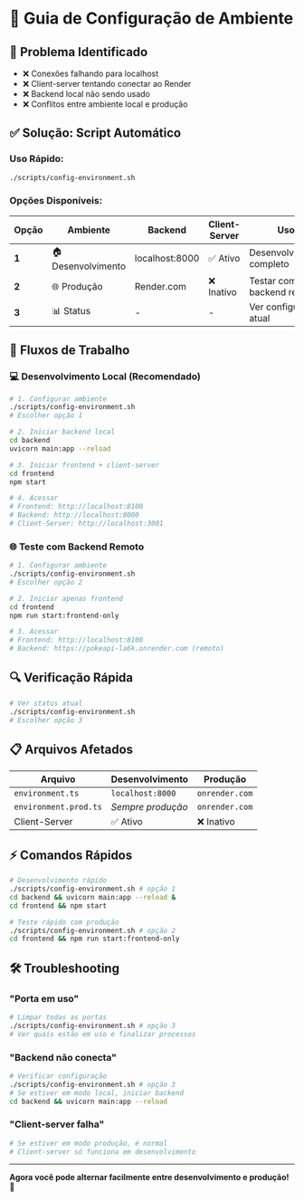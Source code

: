 # 🔧 Guia de Configuração de Ambiente

## 🎯 Problema Identificado

- ❌ Conexões falhando para localhost
- ❌ Client-server tentando conectar ao Render
- ❌ Backend local não sendo usado
- ❌ Conflitos entre ambiente local e produção

## ✅ Solução: Script Automático

### Uso Rápido:
```bash
./scripts/config-environment.sh
```

### Opções Disponíveis:

| Opção | Ambiente | Backend | Client-Server | Uso |
|-------|----------|---------|---------------|-----|
| **1** | 🏠 Desenvolvimento | localhost:8000 | ✅ Ativo | Desenvolvimento completo |
| **2** | 🌐 Produção | Render.com | ❌ Inativo | Testar com backend remoto |
| **3** | 📊 Status | - | - | Ver configuração atual |

## 🚀 Fluxos de Trabalho

### 💻 Desenvolvimento Local (Recomendado)
```bash
# 1. Configurar ambiente
./scripts/config-environment.sh
# Escolher opção 1

# 2. Iniciar backend local
cd backend
uvicorn main:app --reload

# 3. Iniciar frontend + client-server
cd frontend
npm start

# 4. Acessar
# Frontend: http://localhost:8100
# Backend: http://localhost:8000
# Client-Server: http://localhost:3001
```

### 🌐 Teste com Backend Remoto
```bash
# 1. Configurar ambiente
./scripts/config-environment.sh
# Escolher opção 2

# 2. Iniciar apenas frontend
cd frontend
npm run start:frontend-only

# 3. Acessar
# Frontend: http://localhost:8100
# Backend: https://pokeapi-la6k.onrender.com (remoto)
```

## 🔍 Verificação Rápida

```bash
# Ver status atual
./scripts/config-environment.sh
# Escolher opção 3
```

## 📋 Arquivos Afetados

| Arquivo | Desenvolvimento | Produção |
|---------|-----------------|----------|
| `environment.ts` | `localhost:8000` | `onrender.com` |
| `environment.prod.ts` | *Sempre produção* | `onrender.com` |
| Client-Server | ✅ Ativo | ❌ Inativo |

## ⚡ Comandos Rápidos

```bash
# Desenvolvimento rápido
./scripts/config-environment.sh # opção 1
cd backend && uvicorn main:app --reload &
cd frontend && npm start

# Teste rápido com produção
./scripts/config-environment.sh # opção 2
cd frontend && npm run start:frontend-only
```

## 🛠️ Troubleshooting

### "Porta em uso"
```bash
# Limpar todas as portas
./scripts/config-environment.sh # opção 3
# Ver quais estão em uso e finalizar processos
```

### "Backend não conecta"
```bash
# Verificar configuração
./scripts/config-environment.sh # opção 3
# Se estiver em modo local, iniciar backend
cd backend && uvicorn main:app --reload
```

### "Client-server falha"
```bash
# Se estiver em modo produção, é normal
# Client-server só funciona em desenvolvimento
```

---

**Agora você pode alternar facilmente entre desenvolvimento e produção! 🎯**
